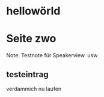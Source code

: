 # hellowörld



# Seite zwo
Note:
Testnote für Speakerview.
usw

## testeintrag

verdammich nu laufen